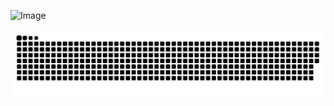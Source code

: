 ![Image](https://github.com/user-attachments/assets/908fdb95-8d3c-47c2-b8de-6a999ac4b7fb)

<picture align="center">
  <source media="(prefers-color-scheme: dark)" srcset="https://raw.githubusercontent.com/mari4souza/o67s/output/github-contribution-grid-snake-dark.svg">
  <source media="(prefers-color-scheme: light)" srcset="https://raw.githubusercontent.com/mari4souza/o67s/output/github-contribution-grid-snake-dark.svg">
  <img align="center" alt="github contribution grid snake animation" src="https://raw.githubusercontent.com/o67s/o67s/output/github-contribution-grid-snake.svg">
</picture>
